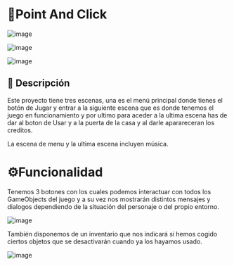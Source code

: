 # 🎯Point And Click

![image](https://github.com/user-attachments/assets/d66da93b-de2b-48a0-8d0b-1b3955cf12d9)

![image](https://github.com/user-attachments/assets/b7f3ba91-de77-48b1-b7f5-cf1a98a355c2)

![image](https://github.com/user-attachments/assets/e14f09c5-902b-435b-8412-3014db2bcef3)


## 📖 Descripción
Este proyecto tiene tres escenas, una es el menú principal donde tienes el botón de Jugar y entrar a la siguiente escena que es donde tenemos el juego en funcionamiento y por ultimo para aceder a la ultima escena has de dar al boton de Usar y a la puerta de la casa y al darle aparareceran los creditos.

La escena de menu y la ultima escena incluyen música.

# ⚙️Funcionalidad
Tenemos 3 botones con los cuales podemos interactuar con todos los GameObjects del juego y a su vez nos mostrarán distintos mensajes y dialogos dependiendo de la situación del personaje o del propio entorno.

![image](https://github.com/user-attachments/assets/0fa48769-69a3-41b1-9f74-ccddaed581e4)


También disponemos de un inventario que nos indicará si hemos cogido ciertos objetos que se desactivarán cuando ya los hayamos usado.

![image](https://github.com/user-attachments/assets/ce55330b-47cf-4f8b-9184-0276bcddfd29)
